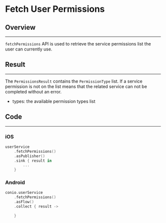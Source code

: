 # Fetch User Permissions

## Overview
---
`fetchPermissions` API is used to retrieve the service permissions list the user can currently use.

## Result
---
The `PermissionsResult` contains the `PermissionType` list. If a service permission is not on the list means that the related service can not be completed without an error.

- types: the available permission types list

## Code
---
### iOS
```swift
userService
	.fetchPermissions()
	.asPublisher()
	.sink { result in 
		...
	}
```

### Android
```kotlin
conio.userService
	.fetchPermissions()
	.asFlow()
	.collect { result ->
		
	}
```